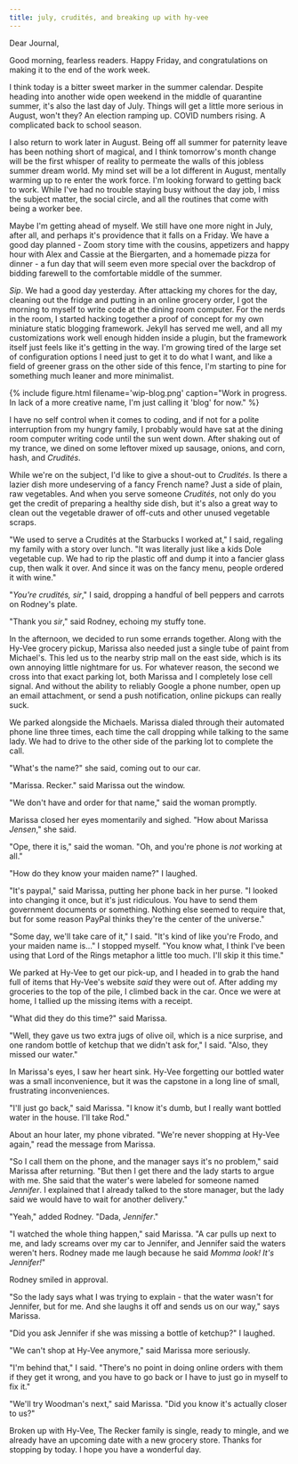 ```yaml
---
title: july, crudités, and breaking up with hy-vee
---
```


Dear Journal,

Good morning, fearless readers.  Happy Friday, and congratulations on
making it to the end of the work week.

I think today is a bitter sweet marker in the summer calendar.
Despite heading into another wide open weekend in the middle of
quarantine summer, it's also the last day of July.  Things will get a
little more serious in August, won't they?  An election ramping up.
COVID numbers rising.  A complicated back to school season.

I also return to work later in August.  Being off all summer for
paternity leave has been nothing short of magical, and I think
tomorrow's month change will be the first whisper of reality to
permeate the walls of this jobless summer dream world.  My mind set
will be a lot different in August, mentally warming up to re enter the
work force.  I'm looking forward to getting back to work.  While I've
had no trouble staying busy without the day job, I miss the subject
matter, the social circle, and all the routines that come with being a
worker bee.

Maybe I'm getting ahead of myself.  We still have one more night in
July, after all, and perhaps it's providence that it falls on a
Friday.  We have a good day planned - Zoom story time with the
cousins, appetizers and happy hour with Alex and Cassie at the
Biergarten, and a homemade pizza for dinner - a fun day that will seem
even more special over the backdrop of bidding farewell to the
comfortable middle of the summer.

_Sip_.  We had a good day yesterday.  After attacking my chores for
the day, cleaning out the fridge and putting in an online grocery
order, I got the morning to myself to write code at the dining room
computer.  For the nerds in the room, I started hacking together a
proof of concept for my own miniature static blogging framework.
Jekyll has served me well, and all my customizations work well enough
hidden inside a plugin, but the framework itself just feels like it's
getting in the way.  I'm growing tired of the large set of
configuration options I need just to get it to do what I want, and
like a field of greener grass on the other side of this fence, I'm
starting to pine for something much leaner and more minimalist.

{% include figure.html filename='wip-blog.png' caption="Work in
progress.  In lack of a more creative name, I'm just calling it 'blog'
for now." %}

I have no self control when it comes to coding, and if not for a
polite interruption from my hungry family, I probably would have sat
at the dining room computer writing code until the sun went down.
After shaking out of my trance, we dined on some leftover mixed up
sausage, onions, and corn, hash, and _Crudités_.

While we're on the subject, I'd like to give a shout-out to
_Crudités_.  Is there a lazier dish more undeserving of a fancy French
name?  Just a side of plain, raw vegetables.  And when you serve
someone _Crudités_, not only do you get the credit of preparing a
healthy side dish, but it's also a great way to clean out the
vegetable drawer of off-cuts and other unused vegetable scraps.

"We used to serve a Crudités at the Starbucks I worked at," I said,
regaling my family with a story over lunch.  "It was literally just
like a kids Dole vegetable cup.  We had to rip the plastic off and
dump it into a fancier glass cup, then walk it over.  And since it was
on the fancy menu, people ordered it with wine."

"_You're crudités, sir_," I said, dropping a handful of bell peppers
and carrots on Rodney's plate.

"Thank you _sir_," said Rodney, echoing my stuffy tone.

In the afternoon, we decided to run some errands together.  Along with
the Hy-Vee grocery pickup, Marissa also needed just a single tube of
paint from Michael's.  This led us to the nearby strip mall on the
east side, which is its own annoying little nightmare for us.  For
whatever reason, the second we cross into that exact parking lot, both
Marissa and I completely lose cell signal.  And without the ability to
reliably Google a phone number, open up an email attachment, or send a
push notification, online pickups can really suck.

We parked alongside the Michaels.  Marissa dialed through their
automated phone line three times, each time the call dropping while
talking to the same lady.  We had to drive to the other side of the
parking lot to complete the call.

"What's the name?" she said, coming out to our car.

"Marissa.  Recker." said Marissa out the window.

"We don't have and order for that name," said the woman promptly.

Marissa closed her eyes momentarily and sighed.  "How about Marissa
_Jensen_," she said.

"Ope, there it is," said the woman.  "Oh, and you're phone is _not_
working at all."

"How do they know your maiden name?" I laughed.

"It's paypal," said Marissa, putting her phone back in her purse.  "I
looked into changing it once, but it's just ridiculous.  You have to
send them government documents or something.  Nothing else seemed to
require that, but for some reason PayPal thinks they're the center of
the universe."

"Some day, we'll take care of it," I said.  "It's kind of like you're
Frodo, and your maiden name is..." I stopped myself.  "You know what,
I think I've been using that Lord of the Rings metaphor a little too
much.  I'll skip it this time."

We parked at Hy-Vee to get our pick-up, and I headed in to grab the
hand full of items that Hy-Vee's website _said_ they were out of.
After adding my groceries to the top of the pile, I climbed back in
the car.  Once we were at home, I tallied up the missing items with a
receipt.

"What did they do this time?" said Marissa.

"Well, they gave us two extra jugs of olive oil, which is a nice
surprise, and one random bottle of ketchup that we didn't ask for," I
said.  "Also, they missed our water."

In Marissa's eyes, I saw her heart sink.  Hy-Vee forgetting our
bottled water was a small inconvenience, but it was the capstone in a
long line of small, frustrating inconveniences.

"I'll just go back," said Marissa.  "I know it's dumb, but I really
want bottled water in the house.  I'll take Rod."

About an hour later, my phone vibrated.  "We're never shopping at
Hy-Vee again," read the message from Marissa.

"So I call them on the phone, and the manager says it's no problem,"
said Marissa after returning.  "But then I get there and the lady
starts to argue with me.  She said that the water's were labeled for
someone named _Jennifer_.  I explained that I already talked to the
store manager, but the lady said we would have to wait for another
delivery."

"Yeah," added Rodney.  "Dada, _Jennifer_."

"I watched the whole thing happen," said Marissa.  "A car pulls up
next to me, and lady screams over my car to Jennifer, and Jennifer
said the waters weren't hers.  Rodney made me laugh because he said
_Momma look!  It's Jennifer!_"

Rodney smiled in approval.

"So the lady says what I was trying to explain - that the water wasn't
for Jennifer, but for me.  And she laughs it off and sends us on our
way," says Marissa.

"Did you ask Jennifer if she was missing a bottle of ketchup?" I
laughed.

"We can't shop at Hy-Vee anymore," said Marissa more seriously.

"I'm behind that," I said.  "There's no point in doing online orders
with them if they get it wrong, and you have to go back or I have to
just go in myself to fix it."

"We'll try Woodman's next," said Marissa.  "Did you know it's actually
closer to us?"

Broken up with Hy-Vee, The Recker family is single, ready to mingle,
and we already have an upcoming date with a new grocery store.  Thanks
for stopping by today.  I hope you have a wonderful day.
